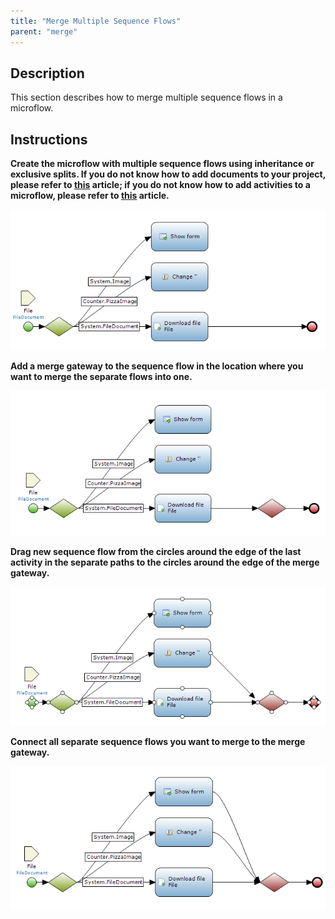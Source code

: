 ```yaml
---
title: "Merge Multiple Sequence Flows"
parent: "merge"
---
```

## Description

This section describes how to merge multiple sequence flows in a microflow.

## Instructions

 **Create the microflow with multiple sequence flows using inheritance or exclusive splits. If you do not know how to add documents to your project, please refer to [this](add-documents-to-a-module) article; if you do not know how to add activities to a microflow, please refer to [this](add-an-activity-to-a-microflow) article.**

![](attachments/2621614/2752840.png)

 **Add a merge gateway to the sequence flow in the location where you want to merge the separate flows into one.**

![](attachments/2621614/2752839.png)

 **Drag new sequence flow from the circles around the edge of the last activity in the separate paths to the circles around the edge of the merge gateway.**

![](attachments/2621614/2752842.png)

 **Connect all separate sequence flows you want to merge to the merge gateway.**

![](attachments/2621614/2752845.png)
